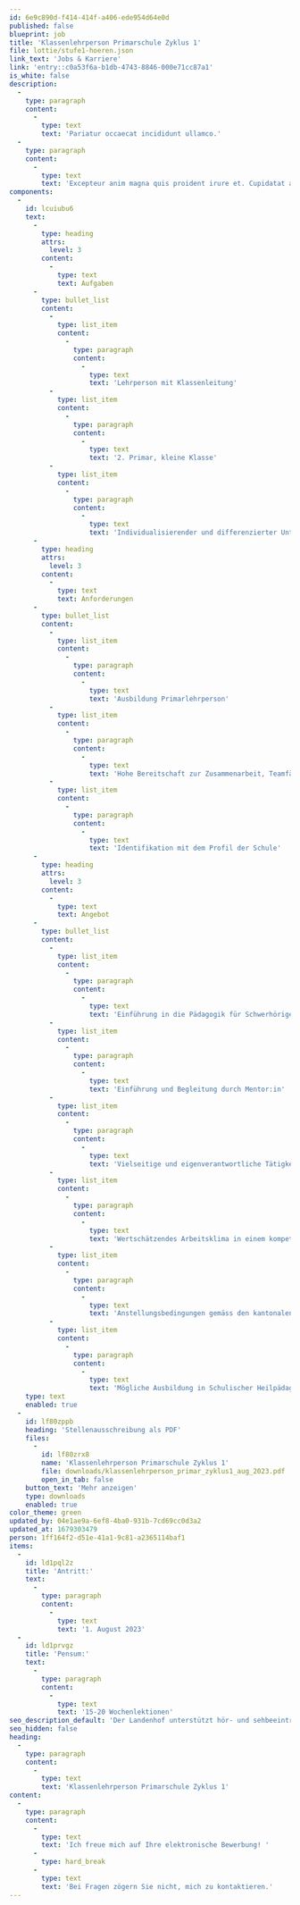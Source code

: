 ```yaml
---
id: 6e9c890d-f414-414f-a406-ede954d64e0d
published: false
blueprint: job
title: 'Klassenlehrperson Primarschule Zyklus 1'
file: lottie/stufe1-hoeren.json
link_text: 'Jobs & Karriere'
link: 'entry::c0a53f6a-b1db-4743-8846-000e71cc87a1'
is_white: false
description:
  -
    type: paragraph
    content:
      -
        type: text
        text: 'Pariatur occaecat incididunt ullamco.'
  -
    type: paragraph
    content:
      -
        type: text
        text: 'Excepteur anim magna quis proident irure et. Cupidatat aliquip et sint ex ut occaecat ad esse consectetur veniam dolor. Officia sint enim proident aute ullamco nostrud ullamco sint ea. Mollit cillum laborum labore commodo. In pariatur quis dolore sit qui nostrud culpa ullamco dolore aliqua ipsum officia deserunt duis magna.'
components:
  -
    id: lcuiubu6
    text:
      -
        type: heading
        attrs:
          level: 3
        content:
          -
            type: text
            text: Aufgaben
      -
        type: bullet_list
        content:
          -
            type: list_item
            content:
              -
                type: paragraph
                content:
                  -
                    type: text
                    text: 'Lehrperson mit Klassenleitung'
          -
            type: list_item
            content:
              -
                type: paragraph
                content:
                  -
                    type: text
                    text: '2. Primar, kleine Klasse'
          -
            type: list_item
            content:
              -
                type: paragraph
                content:
                  -
                    type: text
                    text: 'Individualisierender und differenzierter Unterricht '
      -
        type: heading
        attrs:
          level: 3
        content:
          -
            type: text
            text: Anforderungen
      -
        type: bullet_list
        content:
          -
            type: list_item
            content:
              -
                type: paragraph
                content:
                  -
                    type: text
                    text: 'Ausbildung Primarlehrperson'
          -
            type: list_item
            content:
              -
                type: paragraph
                content:
                  -
                    type: text
                    text: 'Hohe Bereitschaft zur Zusammenarbeit, Teamfähigkeit, offene und transparente Kommunikation, Lernbereitschaft'
          -
            type: list_item
            content:
              -
                type: paragraph
                content:
                  -
                    type: text
                    text: 'Identifikation mit dem Profil der Schule'
      -
        type: heading
        attrs:
          level: 3
        content:
          -
            type: text
            text: Angebot
      -
        type: bullet_list
        content:
          -
            type: list_item
            content:
              -
                type: paragraph
                content:
                  -
                    type: text
                    text: 'Einführung in die Pädagogik für Schwerhörige '
          -
            type: list_item
            content:
              -
                type: paragraph
                content:
                  -
                    type: text
                    text: 'Einführung und Begleitung durch Mentor:in'
          -
            type: list_item
            content:
              -
                type: paragraph
                content:
                  -
                    type: text
                    text: 'Vielseitige und eigenverantwortliche Tätigkeit in einer innovativen Institution '
          -
            type: list_item
            content:
              -
                type: paragraph
                content:
                  -
                    type: text
                    text: 'Wertschätzendes Arbeitsklima in einem kompetenten (sonder-)pädagogischen Team'
          -
            type: list_item
            content:
              -
                type: paragraph
                content:
                  -
                    type: text
                    text: 'Anstellungsbedingungen gemäss den kantonalen Richtlinien'
          -
            type: list_item
            content:
              -
                type: paragraph
                content:
                  -
                    type: text
                    text: 'Mögliche Ausbildung in Schulischer Heilpädagogik mit Schwerpunkt Pädagogik für Schwerhörige und Gehörlose'
    type: text
    enabled: true
  -
    id: lf80zppb
    heading: 'Stellenausschreibung als PDF'
    files:
      -
        id: lf80zrx8
        name: 'Klassenlehrperson Primarschule Zyklus 1'
        file: downloads/klassenlehrperson_primar_zyklus1_aug_2023.pdf
        open_in_tab: false
    button_text: 'Mehr anzeigen'
    type: downloads
    enabled: true
color_theme: green
updated_by: 04e1ae9a-6ef8-4ba0-931b-7cd69cc0d3a2
updated_at: 1679303479
person: 1ff164f2-d51e-41a1-9c81-a2365114baf1
items:
  -
    id: ld1pql2z
    title: 'Antritt:'
    text:
      -
        type: paragraph
        content:
          -
            type: text
            text: '1. August 2023'
  -
    id: ld1prvgz
    title: 'Pensum:'
    text:
      -
        type: paragraph
        content:
          -
            type: text
            text: '15-20 Wochenlektionen'
seo_description_default: 'Der Landenhof unterstützt hör- und sehbeeinträchtigte Kinder & Jugendliche in ihrem selbstbestimmten Leben durch Förderung ihrer Fähigkeiten & Entwicklung'
seo_hidden: false
heading:
  -
    type: paragraph
    content:
      -
        type: text
        text: 'Klassenlehrperson Primarschule Zyklus 1'
content:
  -
    type: paragraph
    content:
      -
        type: text
        text: 'Ich freue mich auf Ihre elektronische Bewerbung! '
      -
        type: hard_break
      -
        type: text
        text: 'Bei Fragen zögern Sie nicht, mich zu kontaktieren.'
---
```

